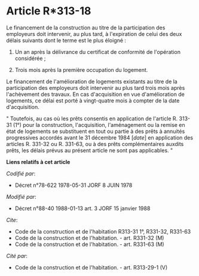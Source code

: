 # Article R*313-18

Le financement de la construction au titre de la participation des employeurs doit intervenir, au plus tard, à l'expiration
de celui des deux délais suivants dont le terme est le plus éloigné :

1. Un an après la délivrance du certificat de conformité de l'opération considérée ;

2. Trois mois après la première occupation du logement.

Le financement de l'amélioration de logements existants au titre de la participation des employeurs doit intervenir au plus
tard trois mois après l'achèvement des travaux. En cas d'acquisition en vue d'amélioration de logements, ce délai est porté à
vingt-quatre mois à compter de la date d'acquisition.

" Toutefois, au cas où les prêts consentis en application de l'article R. 313-31 (1°) pour la construction, l'acquisition,
l'aménagement ou la remise en état de logements se substituent en tout ou partie à des prêts à annuités progressives accordés
avant le 31 décembre 1984 [*date*] en application des articles R. 331-32 ou R. 331-63, ou à des prêts complémentaires auxdits
prêts, les délais prévus au présent article ne sont pas applicables. "

**Liens relatifs à cet article**

_Codifié par_:

  - Décret n°78-622 1978-05-31 JORF 8 JUIN 1978

_Modifié par_:

  - Décret n°88-40 1988-01-13 art. 3 JORF 15 janvier 1988

_Cite_:

  - Code de la construction et de l'habitation R313-31 1°, R331-32, R331-63
  - Code de la construction et de l'habitation. - art. R331-32 (M)
  - Code de la construction et de l'habitation. - art. R331-63 (M)

_Cité par_:

  - Code de la construction et de l'habitation. - art. R313-29-1 (V)
